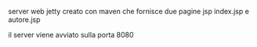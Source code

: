 server web jetty creato con maven che fornisce due pagine jsp index.jsp e autore.jsp

il server viene avviato sulla porta 8080
